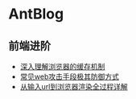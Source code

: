 # AntBlog

## 前端进阶

* [深入理解浏览器的缓存机制](https://github.com/antbaobao/AntBlog/issues/1)
* [常见web攻击手段极其防御方式](https://github.com/antbaobao/AntBlog/issues/2)
* [从输入url到浏览器渲染全过程详解](https://github.com/antbaobao/AntBlog/issues/3)

